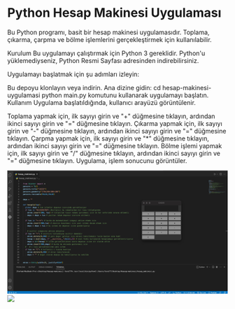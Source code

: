 # Python Hesap Makinesi Uygulaması

Bu Python programı, basit bir hesap makinesi uygulamasıdır. Toplama, çıkarma, çarpma ve bölme işlemlerini gerçekleştirmek için kullanılabilir.

Kurulum
Bu uygulamayı çalıştırmak için Python 3 gereklidir. Python'u yüklemediyseniz, Python Resmi Sayfası adresinden indirebilirsiniz.

Uygulamayı başlatmak için şu adımları izleyin:

Bu depoyu klonlayın veya indirin.
Ana dizine gidin: cd hesap-makinesi-uygulamasi
python main.py komutunu kullanarak uygulamayı başlatın.
Kullanım
Uygulama başlatıldığında, kullanıcı arayüzü görüntülenir.

Toplama yapmak için, ilk sayıyı girin ve "+" düğmesine tıklayın, ardından ikinci sayıyı girin ve "=" düğmesine tıklayın.
Çıkarma yapmak için, ilk sayıyı girin ve "-" düğmesine tıklayın, ardından ikinci sayıyı girin ve "=" düğmesine tıklayın.
Çarpma yapmak için, ilk sayıyı girin ve "\*" düğmesine tıklayın, ardından ikinci sayıyı girin ve "=" düğmesine tıklayın.
Bölme işlemi yapmak için, ilk sayıyı girin ve "/" düğmesine tıklayın, ardından ikinci sayıyı girin ve "=" düğmesine tıklayın.
Uygulama, işlem sonucunu görüntüler.

![](/img/EkranResmi.jpg)
![](/img/Calisir-hali.gif)
